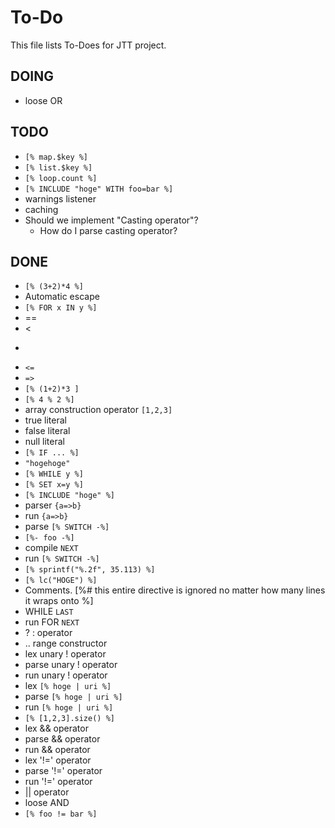 # To-Do

This file lists To-Does for JTT project.

## DOING

* loose OR

## TODO

* `[% map.$key %]`
* `[% list.$key %]`
 * `[% loop.count %]`
* `[% INCLUDE "hoge" WITH foo=bar %]`
 * warnings listener
 * caching
 * Should we implement "Casting operator"?
   * How do I parse casting operator?

## DONE

 * `[% (3+2)*4 %]`
 * Automatic escape
 * `[% FOR x IN y %]`
 * ==
 * <
 * >
 * `<=`
 * `=>`
 * `[% (1+2)*3 ]`
 * `[% 4 % 2 %]`
 * array construction operator `[1,2,3]`
 * true literal
 * false literal
 * null literal
 * `[% IF ... %]`
* `"hogehoge"`
* `[% WHILE y %]`
* `[% SET x=y %]`
* `[% INCLUDE "hoge" %]`
* parser `{a=>b}`
* run `{a=>b}`
* parse `[% SWITCH -%]`
* `[%- foo -%]`
* compile `NEXT`
* run `[% SWITCH -%]`
* `[% sprintf("%.2f", 35.113) %]`
* `[% lc("HOGE") %]`
* Comments. [%# this entire directive is ignored no
    matter how many lines it wraps onto
%]
* WHILE `LAST`
* run FOR `NEXT`
* ? : operator
 * .. range constructor
 * lex unary ! operator
* parse unary ! operator
* run unary ! operator
* lex `[% hoge | uri %]`
* parse `[% hoge | uri %]`
* run `[% hoge | uri %]`
* `[% [1,2,3].size() %]`
* lex && operator
* parse && operator
* run && operator
* lex '!=' operator
* parse '!=' operator
* run '!=' operator
* || operator
* loose AND
* `[% foo != bar %]`
